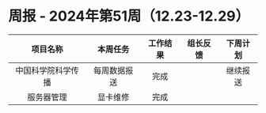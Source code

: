 
# 周报 - 2024年第51周（12.23-12.29）


|   项目名称    |  本周任务  | 工作结果 | 组长反馈 | 下周计划 |
| :-------: | :----: | :--: | :--: | :--: |
| 中国科学院科学传播 | 每周数据报送 |  完成  |      | 继续报送 |
|   服务器管理   |  显卡维修  |  完成  |      |      |


